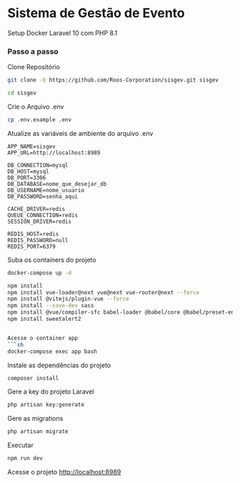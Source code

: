 
# Sistema de Gestão de Evento
Setup Docker Laravel 10 com PHP 8.1


### Passo a passo
Clone Repositório
```sh
git clone -b https://github.com/Roos-Corporation/sisgev.git sisgev
```
```sh
cd sisgev
```


Crie o Arquivo .env
```sh
cp .env.example .env
```


Atualize as variáveis de ambiente do arquivo .env
```dosini
APP_NAME=sisgev
APP_URL=http://localhost:8989

DB_CONNECTION=mysql
DB_HOST=mysql
DB_PORT=3306
DB_DATABASE=nome_que_desejar_db
DB_USERNAME=nome_usuario
DB_PASSWORD=senha_aqui

CACHE_DRIVER=redis
QUEUE_CONNECTION=redis
SESSION_DRIVER=redis

REDIS_HOST=redis
REDIS_PASSWORD=null
REDIS_PORT=6379
```


Suba os containers do projeto
```sh
docker-compose up -d
```

```sh
npm install
npm install vue-loader@next vue@next vue-router@next --force
npm install @vitejs/plugin-vue --force
npm install --save-dev sass
npm install @vue/compiler-sfc babel-loader @babel/core @babel/preset-env
npm install sweetalert2


Acesse o container app
```sh
docker-compose exec app bash
```


Instale as dependências do projeto
```sh
composer install
```


Gere a key do projeto Laravel
```sh
php artisan key:generate
```


Gere as migrations
```sh
php artisan migrate
```


Executar
```sh
npm run dev
```


Acesse o projeto
[http://localhost:8989](http://localhost:8989)



